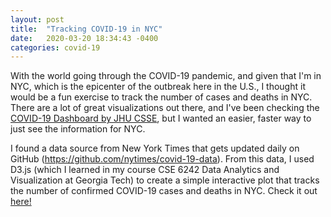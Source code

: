 ```yaml
---
layout: post
title:  "Tracking COVID-19 in NYC"
date:   2020-03-20 18:34:43 -0400
categories: covid-19
---
```

With the world going through the COVID-19 pandemic, and given that I'm in NYC, which is the epicenter of the outbreak here in the U.S., I thought it would be a fun exercise to track the number of cases and deaths in NYC. There are a lot of great visualizations out there, and I've been checking the [COVID-19 Dashboard by JHU CSSE][jhu-viz], but I wanted an easier, faster way to just see the information for NYC.

I found a data source from New York Times that gets updated daily on GitHub (<https://github.com/nytimes/covid-19-data>). From this data, I used D3.js (which I learned in my course CSE 6242 Data Analytics and Visualization at Georgia Tech) to create a simple interactive plot that tracks the number of confirmed COVID-19 cases and deaths in NYC. Check it out [here!][covid19nyc]

<!-- {::nomarkdown}
<iframe src="https://tonyksong.github.io/covid19nyc.html" marginwidth="0" marginheight="0" scrolling="no" width="100%" height="100%"></iframe>
{:/} -->

[jhu-viz]: https://www.arcgis.com/apps/opsdashboard/index.html#/bda7594740fd40299423467b48e9ecf6
[covid19nyc]: https://tonyksong.github.io/covid19nyc.html
